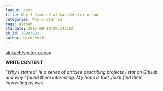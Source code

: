 ```yaml
---
layout: post
title: Why I starred alukach/vector-ocean
categories: Why-I-Starred
tags: github
stardate: 2015-09-10T20:24:20Z
gh_id: 38993682
author: Nick Peihl
---
```


[alukach/vector-ocean](star.repo.html_url)

**WRITE CONTENT**

*"Why I starred" is a series of articles describing projects I star on GitHub and why I found them interesting. My hope is that you'll find them interesting as well.*

